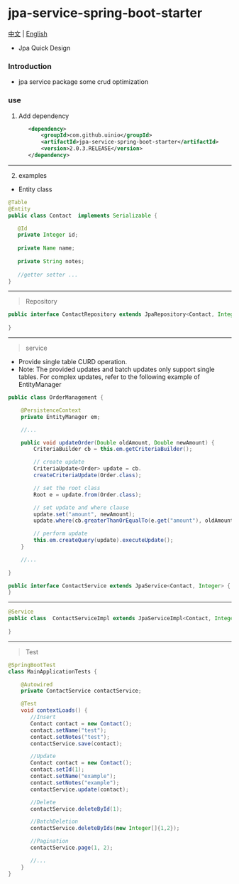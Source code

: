 # jpa-service-spring-boot-starter
[中文](./ZH_CN.md) | [English](./README.md)
* Jpa Quick Design
### Introduction
* jpa service package some crud optimization
### use
1. Add dependency
     ```xml
        <dependency>
            <groupId>com.github.uinio</groupId>
            <artifactId>jpa-service-spring-boot-starter</artifactId>
            <version>2.0.3.RELEASE</version>
        </dependency>
      ```
----------   
2. examples
* Entity class
```java
@Table
@Entity
public class Contact  implements Serializable {

   @Id
   private Integer id;
  
   private Name name;
  
   private String notes;
   
   //getter setter ...   
}
```
---------
> Repository
```java
public interface ContactRepository extends JpaRepository<Contact, Integer>{
    
}
```
--------
> service
  * Provide single table CURD operation.
  * Note: The provided updates and batch updates only support single tables. For complex updates, refer to the following example of EntityManager
```java
public class OrderManagement {

    @PersistenceContext
    private EntityManager em;

    //...

    public void updateOrder(Double oldAmount, Double newAmount) {
        CriteriaBuilder cb = this.em.getCriteriaBuilder();

        // create update
        CriteriaUpdate<Order> update = cb.
        createCriteriaUpdate(Order.class);

        // set the root class
        Root e = update.from(Order.class);

        // set update and where clause
        update.set("amount", newAmount);
        update.where(cb.greaterThanOrEqualTo(e.get("amount"), oldAmount));

        // perform update
        this.em.createQuery(update).executeUpdate();
    }

    //...
 
} 
```    
```java
public interface ContactService extends JpaService<Contact, Integer> {
}
```
--------
```java
@Service
public class  ContactServiceImpl extends JpaServiceImpl<Contact, Integer> implements UserService {
    
}
```
-------
> Test
```java
@SpringBootTest
class MainApplicationTests {

    @Autowired
    private ContactService contactService;

    @Test
    void contextLoads() {
       //Insert
       Contact contact = new Contact();
       contact.setName("test");
       contact.setNotes("test");
       contactService.save(contact);

       //Update
       Contact contact = new Contact();
       contact.setId(1);
       contact.setName("example");
       contact.setNotes("example");
       contactService.update(contact);

       //Delete
       contactService.deleteById(1);

       //BatchDeletion
       contactService.deleteByIds(new Integer[]{1,2});

       //Pagination
       contactService.page(1, 2);

       //...
    }
}
```

